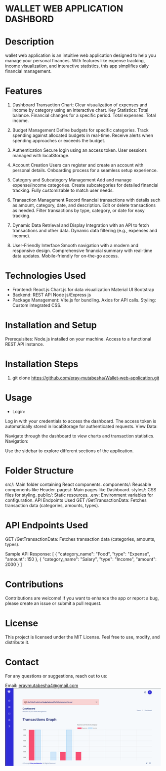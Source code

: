 # WALLET WEB APPLICATION DASHBORD

# Description
wallet web application is an intuitive web application designed to help you manage your personal finances. With features like expense tracking, income visualization, and interactive statistics, this app simplifies daily financial management.



# Features

1. Dashboard
Transaction Chart: Clear visualization of expenses and income by category using an interactive chart.
Key Statistics:
Total balance.
Financial changes for a specific period.
Total expenses.
Total income.

2. Budget Management
Define budgets for specific categories.
Track spending against allocated budgets in real-time.
Receive alerts when spending approaches or exceeds the budget.

3. Authentication
Secure login using an access token.
User sessions managed with localStorage.

4. Account Creation
Users can register and create an account with personal details.
Onboarding process for a seamless setup experience.

5. Category and Subcategory Management
Add and manage expense/income categories.
Create subcategories for detailed financial tracking.
Fully customizable to match user needs.

6. Transaction Management
Record financial transactions with details such as amount, category, date, and description.
Edit or delete transactions as needed.
Filter transactions by type, category, or date for easy tracking.

7. Dynamic Data Retrieval and Display
Integration with an API to fetch transactions and other data.
Dynamic data filtering (e.g., expenses and income).

8. User-Friendly Interface
Smooth navigation with a modern and responsive design.
Comprehensive financial summary with real-time data updates.
Mobile-friendly for on-the-go access.



# Technologies Used
* Frontend:
React.js
Chart.js for data visualization
Material UI
Bootstrap
* Backend:
REST API 
Node js/Express js
* Package Management:
Vite.js for bundling.
Axios for API calls.
Styling:
Custom integrated CSS.



# Installation and Setup
Prerequisites:
Node.js installed on your machine.
Access to a functional REST API instance.

# Installation Steps
1. git clone https://github.com/eray-mutabesha/Wallet-web-application.git

# Usage
* Login:

Log in with your credentials to access the dashboard.
The access token is automatically stored in localStorage for authenticated requests.
View Data:

Navigate through the dashboard to view charts and transaction statistics.
Navigation:

Use the sidebar to explore different sections of the application.

# Folder Structure
src/: Main folder containing React components.
components/: Reusable components like Header.
pages/: Main pages like Dashboard.
styles/: CSS files for styling.
public/: Static resources.
.env: Environment variables for configuration.
API Endpoints Used
GET /GetTransactionData: Fetches transaction data (categories, amounts, types).


# API Endpoints Used
GET /GetTransactionData: Fetches transaction data (categories, amounts, types).

Sample API Response:
[
  {
    "category_name": "Food",
    "type": "Expense",
    "amount": 150
  },
  {
    "category_name": "Salary",
    "type": "Income",
    "amount": 2000
  }
]


# Contributions
Contributions are welcome! If you want to enhance the app or report a bug, please create an issue or submit a pull request.

# License
This project is licensed under the MIT License. Feel free to use, modify, and distribute it.

# Contact
For any questions or suggestions, reach out to us:

Email: eraymutabesha4@gmail.com
![alt text](<public/screenshoot/Capture d’écran du 2025-01-19 11-38-30.png>)

